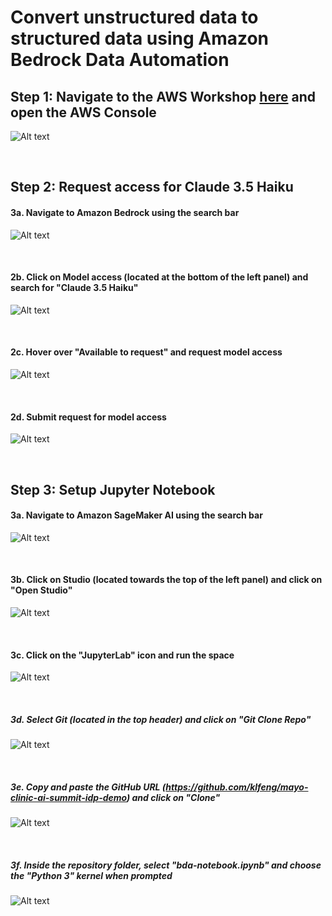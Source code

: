 # Convert unstructured data to structured data using Amazon Bedrock Data Automation

## Step 1: Navigate to the AWS Workshop [here](https://catalog.us-east-1.prod.workshops.aws/join?access-code=617a-086d38-16) and open the AWS Console
![Alt text](src/readme_images/open_aws_console.png)

<br>

## Step 2: Request access for Claude 3.5 Haiku
#### 3a. Navigate to Amazon Bedrock using the search bar
![Alt text](src/readme_images/search_for_bedrock.png)

<br>

#### 2b. Click on Model access (located at the bottom of the left panel) and search for "Claude 3.5 Haiku"
![Alt text](src/readme_images/search_for_haiku_model.png)

<br>

#### 2c. Hover over "Available to request" and request model access
![Alt text](src/readme_images/request_model_access.png)

<br>

#### 2d. Submit request for model access
![Alt text](src/readme_images/submit_model_access.png)

<br>

## Step 3: Setup Jupyter Notebook 
#### 3a. Navigate to Amazon SageMaker AI using the search bar
![Alt text](src/readme_images/search_for_sagemaker.png)

<br>

#### 3b. Click on Studio (located towards the top of the left panel) and click on "Open Studio"
![Alt text](src/readme_images/open_sagemaker_studio.png)

<br>

#### 3c. Click on the "JupyterLab" icon and run the space 
![Alt text](src/readme_images/run_jupyter_space.png)

<br>

##### 3d. Select Git (located in the top header) and click on "Git Clone Repo"
![Alt text](src/readme_images/git_clone.png)

<br>

##### 3e. Copy and paste the GitHub URL (https://github.com/klfeng/mayo-clinic-ai-summit-idp-demo) and click on "Clone" 
![Alt text](src/readme_images/paste_repo_and_clone.png)

<br>

##### 3f. Inside the repository folder, select "bda-notebook.ipynb" and choose the "Python 3" kernel when prompted
![Alt text](src/readme_images/select_kernel.png)
